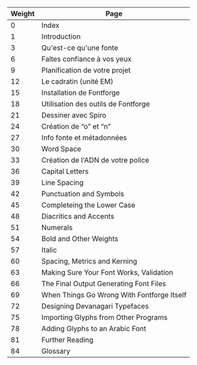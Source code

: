 | Weight | Page                                       |
|--------|--------------------------------------------|
| 0      | Index                                      |
| 1      | Introduction                               |
| 3      | Qu'est-ce qu'une fonte                     |
| 6      | Faîtes confiance à vos yeux                |
| 9      | Planification de votre projet              |
| 12     | Le cadratin (unité EM)                     |
| 15     | Installation de Fontforge                  |
| 18     | Utilisation des outils de Fontforge        |
| 21     | Dessiner avec Spiro                        |
| 24     | Création de “o” et “n”                     |
| 27     | Info fonte et métadonnées                  |
| 30     | Word Space                                 |
| 33     | Création de l'ADN de votre police          |
| 36     | Capital Letters                            |
| 39     | Line Spacing                               |
| 42     | Punctuation and Symbols                    |
| 45     | Completeing the Lower Case                 |
| 48     | Diacritics and Accents                     |
| 51     | Numerals                                   |
| 54     | Bold and Other Weights                     |
| 57     | Italic                                     |
| 60     | Spacing, Metrics and Kerning               |
| 63     | Making Sure Your Font Works, Validation    |
| 66     | The Final Output Generating Font Files     |
| 69     | When Things Go Wrong With Fontforge Itself |
| 72     | Designing Devanagari Typefaces             |
| 75     | Importing Glyphs from Other Programs       |
| 78     | Adding Glyphs to an Arabic Font            |
| 81     | Further Reading                            |
| 84     | Glossary                                   |
